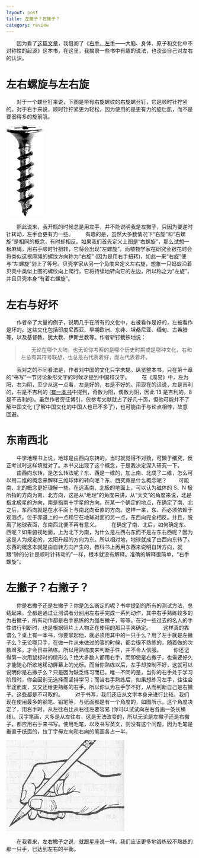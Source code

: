 ```yaml
---
layout: post
title: 左撇子？右撇子？
category: review
---
```


　　因为看了[这篇文章][1]，我借阅了《[右手，左手][2]——大脑、身体、原子和文化中不对称性的起源》这本书，在这里，我摘录一些书中有趣的说法，也谈谈自己对左右的认识。

# 左右螺旋与左右旋
　　对于一个螺丝钉来说，下图是带有右旋螺纹的右旋螺丝钉，它是顺时针拧紧的。对于右手来说，顺时针拧紧更为轻松，因为使用的是更有力的旋后肌，而不是要弱得多的旋前肌。

![IMGscrew](/pic/screw.png "右旋螺丝钉")

　　照此说来，我开瓶的时候总是用左手，并不能说明我是左撇子，只因为要逆时针转动，左手会更有力一些。
　　有趣的是，虽然大多数情况下“右旋”和“右螺旋”是相同的概念，有时却相反。如果我们首先定义上图是“右螺旋”，那么试想一根麻绳，用右手顺时针扭转，它将会出现“左螺旋”。而植物学家在研究金银花时会将类似这根麻绳的螺纹方向称为“右旋” (因为是用右手扭转)，如此一来“右旋”便与“左螺旋”划上了等号。贝壳学家从另一个角度来定义左右旋，想象一只蚂蚁沿着贝壳中类似上图的螺纹向上爬行，它将持续地转向它的左边，所以称之为“左旋”，并且贝壳本身“有着右螺旋”。

# 左右与好坏
　　作者举了大量的例子，说明几乎在所有的文化中，右被看作是好的，左被看作是坏的。这些文化包括印度尼西亚、早期欧洲、东非、坦桑尼亚、缅甸、古希腊等，以及基督教、犹太教、伊斯兰教等。作者斩钉截铁地说：

> 　　无论在哪个大陆，也无论你考察的是哪个历史时期或是哪种文化，右和左总有其符号联想，也总是右代表着好，而左代表着坏。

　　我对之的不同看法是，作者对中国的文化只字未提。纵览整本书，只在第十章的“书写”一节讨论象形文字的时候才提到中国和汉字。
　　在《周易》中，左为阳，右为阴，至少从这一点看，左是好的，右是不好的，用现在的话说，左是吉利的，右是不吉利的 ([有一本书][3]中提到，奇数为阳，偶数为阴，因此 13 是吉利的，8 是不吉利的)。虽然作者旁征博引，仅参考文献就占了好几十页，但他可能并不了解中国文化 (了解中国文化的中国人也已不多了)，也可能由于与论点相悖，故意回避。

# 东南西北
　　中学地理书上说，地球是由西向东转的。当时就觉得不对劲，可懒于细究，反正考试时这样填就对了。本书又出现了这个概念，于是我决定深入研究一下。
　　由西向东转，是怎么转法呢？东、西是一维的，加上南、北成了二维，怎么可以用二维的概念来解释三维球体的转向呢？东、西究竟是什么概念呢？
　　可能南、北的概念更好理解一些。在远离南、北极的地面上，可以认为磁体的 S、N 极所指的方向为南、北方向，这是从“地理”的角度来讲。从“天文”的角度来说，北是指北极星的方向，南是指南十字星的方向。在某一个确定的地点，在确定了南、北之后，东西向就是在水平面上与南北向垂直的方向。这样一来，东、西必须依赖于观测点。位于赤道上的一点和它在地球对面的另一点，东西向完全相反。并且，脱离了地球表面，东南西北便不再有意义。
　　在确定了南、北后，如何确定东、西呢？如果俯视地面，上为北下为南，为什么是左西右东而不是左东右西呢？因为这是人为规定的，太阳升起的方向为东。所以相对地，地球就成了由西向东转了。东西的概念本就是由自转方向产生的，教科书上再用东西来说明自转方向，就跟“钟的分针是顺时针转动的”一样，根本就没有解释。准确的解释很简单，“右手螺旋”。

# 左撇子？右撇子？
　　你是右撇子还是左撇子？你是怎么断定的呢？书中提到的所有的测试方法，总结起来，全都是通过让测试者分别用左右手完成一系列动作，其中右手熟练较多的为右撇子，所有动作都是右手熟练的为强右撇子，等等。在对一些过去的名人的手性进行判断时，也是根据照片上人物正在使用的那只手来确定。
　　这样真的靠谱么？桌上有一本书，你要拿起他，就必须用其中的一只手么？用了左手就是左撇子么？无论哪只手，在做一件从未做过的事的时候，都会很不熟练的，随着做的次数增多，才会日益熟练。所以用熟练度来判断手性，并不令人信服。
　　你还记得第一次用鼠标时的情形么？绝大多数人都用右手，而即使是右撇子，也需要好久才能随心所欲地移动屏幕上的光标。而当你熟练以后，左手却控制不好，这就可以说明你是右撇子么？只是因为缺乏练习而已。唯一不同的是，当你的右手处于学习阶段时，你会因别无选择而坚持学习；而当右手熟练后，如果想练习左手，往往会半途而废，又交还给更熟练的右手。所以你认为左手学不好，从而判断自己是右撇子。这些都是不可取的。
　　对于书写，我们还应从文字本身来进行比较。我们现在使用最多的钢笔、铅笔等，与纸面都是有一个角度的，如图所示。这个角度决定了，用右手时，从左往右比从右往左要容易 (你可以试试向左右各画一条长横线)。汉字笔画，大多是从左往右，这是无法改变的，所以无论是左撇子还是右撇子，都应用右手来书写。使用毛笔，以及书写英文，则没有这个问题，因为毛笔是垂直于纸面的，拉丁字母左向和右向的笔画各占一半。

![IMGpencil](/pic/pencil.png "握笔姿势")

　　在我看来，左右撇子之说，就跟星座说一样。我们应该更多地锻炼较不熟练的那一只手，已达到左右的平衡。

[1]: http://localhost-8080.com/2011/06/titanics-port/ "泰坦尼克号的左舷怎么办 | 考据癖"
[2]: http://book.douban.com/subject/1988075/ "右手，左手 (豆瓣)"
[3]: http://book.douban.com/subject/3299767/ "易经智慧书 (豆瓣)"
